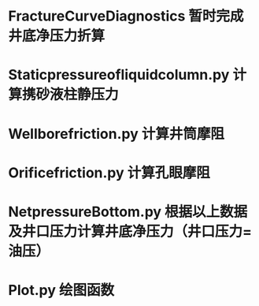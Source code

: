 # FractureCurveDiagnostics 暂时完成井底净压力折算
# Staticpressureofliquidcolumn.py  计算携砂液柱静压力
# Wellborefriction.py  计算井筒摩阻
# Orificefriction.py  计算孔眼摩阻
# NetpressureBottom.py 根据以上数据及井口压力计算井底净压力（井口压力=油压）
# Plot.py  绘图函数
